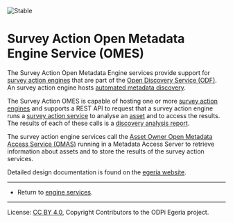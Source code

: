 <!-- SPDX-License-Identifier: CC-BY-4.0 -->
<!-- Copyright Contributors to the ODPi Egeria project. -->

![Stable](../../../images/egeria-content-status-released.png#pagewidth)

# Survey Action Open Metadata Engine Service (OMES)

The Survey Action Open Metadata Engine services provide support for
[survey action engines](https://egeria-project.org/concepts/survey-action-engine/)
that are part of the [Open Discovery Service (ODF)](https://egeria-project.org/frameworks/odf/overview/).
An survey action engine hosts [automated metadata discovery](https://egeria-project.org/features/discovery-and-stewardship/overview/).

The Survey Action OMES is capable of hosting one or more
[survey action engines](https://egeria-project.org/concepts/survey-action-engine/)
and supports a REST API to request that a survey action engine runs a
[survey action service](https://egeria-project.org/concepts/survey-action-service/)
to analyse an [asset](https://egeria-project.org/concepts/asset/) and to access the results.
The results of each of these
calls is a [discovery analysis report](https://egeria-project.org/discovery-analysis-report/).

The survey action engine services call the
[Asset Owner Open Metadata Access Service (OMAS)](https://egeria-project.org/services/omas/asset-owner/overview)
running in a Metadata Access Server to retrieve information about assets and to
store the results of the survey action services.

Detailed design documentation is found on the [egeria website](https://egeria-project.org/services/omes/survey-action/overview).

----
* Return to [engine services](..).

----
License: [CC BY 4.0](https://creativecommons.org/licenses/by/4.0/),
Copyright Contributors to the ODPi Egeria project.
